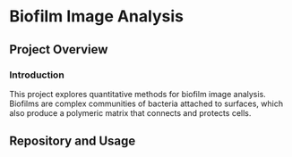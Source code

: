 # Biofilm Image Analysis



## Project Overview
### Introduction
This project explores quantitative methods for biofilm image analysis. Biofilms are complex communities of bacteria attached to surfaces, which also produce a polymeric matrix that connects and protects cells. 

## Repository and Usage
